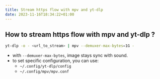 ```yaml
---
title: Stream https flow with mpv and yt-dlp
date: 2023-11-16T18:34:22+01:00
---
```


## How to stream https flow with mpv and yt-dlp ?

```bash
yt-dlp -o - <url_to_stream> | mpv --demuxer-max-bytes=1G -
```

* with `--demuxer-max-bytes`, image stays sync with sound.
* to set specific configuration, you can use:
  * `~/.config/yt-dlp/config` 
  * `~/.config/mpv/mpv.conf`

